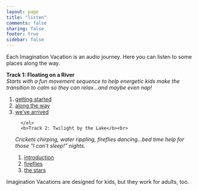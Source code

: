 ```yaml
---
layout: page
title: "listen"
comments: false
sharing: false
footer: true
sidebar: false
---
```

Each Imagination Vacation is an audio journey.  Here you can listen to some places along the way.
     
<div>
    <div id="wrapper">
     <p> 
     <audio src="/images/honda.mp3" preload="none" id="audio-player"></audio>
 </p>

<b>Track 1: Floating on a River</b><br>
<i>Starts with a fun movement sequence to help energetic kids make the transition to calm so they can relax…and maybe even nap!</i>
      <ol>
        <li><a href="javascript:playPause();" data-src="/images/honda.mp3">getting started</a></li>
        <li><a href="#" data-src="/images/honda.mp3">along the way</a></li>
        <li><a href="#" data-src="/images/honda.mp3">we’ve arrived</a></li>

      </ol>
      <b>Track 2: Twilight by the Lake</b><br>

<i>Crickets chirping, water rippling, fireflies dancing…bed time help for those  “I can’t sleep!”  nights.</i>
<ol>
	  <li><a href="#" data-src="/images/honda.mp3">introduction</a></li>
	  <li><a href="#" data-src="/images/honda.mp3">fireflies</a></li>
	  <li><a href="#" data-src="/images/honda.mp3">the stars</a></li>
</ol>
    </div>
   
</div>


Imagination Vacations are designed for kids, but they work for adults, too.

